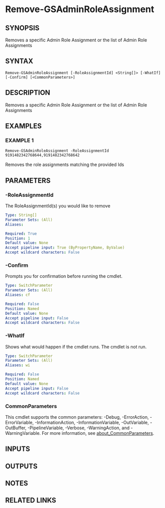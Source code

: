 # Remove-GSAdminRoleAssignment

## SYNOPSIS
Removes a specific Admin Role Assignment or the list of Admin Role Assignments

## SYNTAX

```
Remove-GSAdminRoleAssignment [-RoleAssignmentId] <String[]> [-WhatIf] [-Confirm] [<CommonParameters>]
```

## DESCRIPTION
Removes a specific Admin Role Assignment or the list of Admin Role Assignments

## EXAMPLES

### EXAMPLE 1
```
Remove-GSAdminRoleAssignment -RoleAssignmentId 9191482342768644,9191482342768642
```

Removes the role assignments matching the provided Ids

## PARAMETERS

### -RoleAssignmentId
The RoleAssignmentId(s) you would like to remove

```yaml
Type: String[]
Parameter Sets: (All)
Aliases:

Required: True
Position: 1
Default value: None
Accept pipeline input: True (ByPropertyName, ByValue)
Accept wildcard characters: False
```

### -Confirm
Prompts you for confirmation before running the cmdlet.

```yaml
Type: SwitchParameter
Parameter Sets: (All)
Aliases: cf

Required: False
Position: Named
Default value: None
Accept pipeline input: False
Accept wildcard characters: False
```

### -WhatIf
Shows what would happen if the cmdlet runs.
The cmdlet is not run.

```yaml
Type: SwitchParameter
Parameter Sets: (All)
Aliases: wi

Required: False
Position: Named
Default value: None
Accept pipeline input: False
Accept wildcard characters: False
```

### CommonParameters
This cmdlet supports the common parameters: -Debug, -ErrorAction, -ErrorVariable, -InformationAction, -InformationVariable, -OutVariable, -OutBuffer, -PipelineVariable, -Verbose, -WarningAction, and -WarningVariable. For more information, see [about_CommonParameters](http://go.microsoft.com/fwlink/?LinkID=113216).

## INPUTS

## OUTPUTS

## NOTES

## RELATED LINKS
